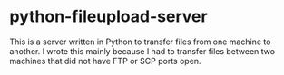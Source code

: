 # python-fileupload-server
This is a server written in Python to transfer files from one machine to another. I wrote this mainly because I had to transfer files between two machines that did not have FTP or SCP ports open.
